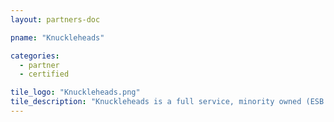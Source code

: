 ```yaml
---
layout: partners-doc

pname: "Knuckleheads"

categories: 
  - partner
  - certified

tile_logo: "Knuckleheads.png"
tile_description: "Knuckleheads is a full service, minority owned (ESB & MBE), idea to app store, mobile technology shop. For over a decade we have offered our clients custom solutions on any screen configuration: wearable, phone, tablet, kiosk, and beyond!"
---
```

